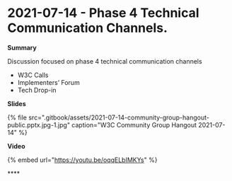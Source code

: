 # 2021-07-14 - Phase 4 Technical Communication Channels.

**Summary**

Discussion focused on phase 4 technical communication channels

* W3C Calls
* Implementers’ Forum
* Tech Drop-in

**Slides**

{% file src=".gitbook/assets/2021-07-14-community-group-hangout-public.pptx.jpg-1.jpg" caption="W3C Community Group Hangout  2021-07-14" %}

**Video**

{% embed url="https://youtu.be/oqqELbIMKYs" %}

\*\*\*\*

